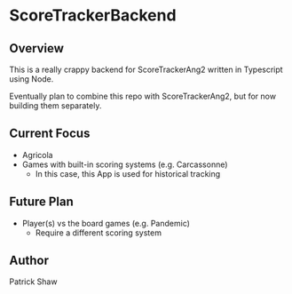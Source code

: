 # ScoreTrackerBackend
## Overview
This is a really crappy backend for ScoreTrackerAng2 written in Typescript using Node.

Eventually plan to combine this repo with ScoreTrackerAng2, but for now building them separately.

## Current Focus
+ Agricola
+ Games with built-in scoring systems (e.g. Carcassonne)
	+ In this case, this App is used for historical tracking

## Future Plan
+ Player(s) vs the board games (e.g. Pandemic)
	+ Require a different scoring system
	
## Author
Patrick Shaw